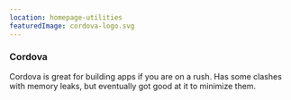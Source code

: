 ```yaml
---
location: homepage-utilities
featuredImage: cordova-logo.svg
---
```

### Cordova

Cordova is great for building apps if you are on a rush. Has some clashes with memory leaks, but eventually got good at it to minimize them.

